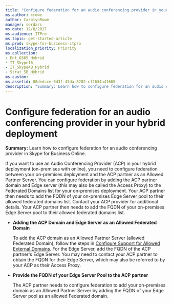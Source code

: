 ```yaml
---
title: "Configure federation for an audio conferencing provider in your hybrid deployment"
ms.author: crowe
author: CarolynRowe
manager: serdars
ms.date: 12/8/2017
ms.audience: ITPro
ms.topic: get-started-article
ms.prod: skype-for-business-itpro
localization_priority: Priority
ms.collection:
- Ent_O365_Hybrid
- IT_Skype16
- IT_Skype4B_Hybrid
- Strat_SB_Hybrid
ms.custom: 
ms.assetid: 08dedcce-0d3f-45da-8282-cf2634a41665
description: "Summary: Learn how to configure federation for an audio conferencing provider in Skype for Business Online."
---
```


# Configure federation for an audio conferencing provider in your hybrid deployment
 
**Summary:** Learn how to configure federation for an audio conferencing provider in Skype for Business Online.
  
If you want to use an Audio Conferencing Provider (ACP) in your hybrid deployment (on-premises with online), you need to configure federation between your on-premises deployment and the ACP partner as an Allowed Partner Server. You can configure federation by adding the ACP partner domain and Edge server (this may also be called the Access Proxy) to the Federated Domains list for your on-premises deployment. Your ACP partner then needs to add the FQDN of your on-premises Edge Server pool to their allowed federated domains list. Contact your ACP provider for additional details. Your ACP partner then needs to add the FQDN of your on-premises Edge Server pool to their allowed federated domains list.
  
- **Adding the ACP Domain and Edge Server as an Allowed Federated Domain**
    
    To add the ACP domain as an Allowed Partner Server (allowed Federated Domain), follow the steps in [Configure Support for Allowed External Domains](http://technet.microsoft.com/library/3ee6e175-986d-4c33-b03a-b9f93083dca6.aspx). For the Edge Server, add the FQDN of the ACP partner's Edge Server. You may need to contact your ACP partner to obtain the FQDN for their Edge Server, which may also be referred to by your ACP as their Access Proxy.
    
- **Provide the FQDN of your Edge Server Pool to the ACP partner**
    
    The ACP partner needs to configure federation to add your on-premises domain as an Allowed Partner Server by adding the FQDN of your Edge Server pool as an allowed Federated domain.
    

